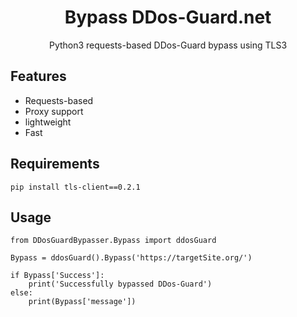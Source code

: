 <h1 align='center'>Bypass DDos-Guard.net</h1>

<p align='center'>  Python3 requests-based DDos-Guard bypass using TLS3</p>

## Features
* Requests-based
* Proxy support
* lightweight
* Fast

## Requirements
```
pip install tls-client==0.2.1
```

## Usage
```python3
from DDosGuardBypasser.Bypass import ddosGuard

Bypass = ddosGuard().Bypass('https://targetSite.org/')

if Bypass['Success']:
    print('Successfully bypassed DDos-Guard')
else:
    print(Bypass['message'])
```
